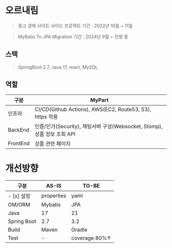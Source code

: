 # 오르내림
> 중고 경매 사이트 사이드 프로젝트
> 기간 : 2022년 10월 ~ 11월

> MyBatis To JPA Migration
> 기간 : 2024년 9월 ~ 진행 중

## 스택
> SpringBoot 2.7, Java 17, react, MySQL

## 역할
| 구분 | MyPart |
|----------|----------|
| 인프라    | CI/CD(Github Actions), AWS(EC2, Route53, S3), https 적용 |
| BackEnd   | 인증/인가(Security), 채팅서버 구성(Websocket, Stomp), 상품 정보 조회 API | 
| FrontEnd  | 상품 관련 페이지 |  

# 개선방향
| 구분 | AS-IS | TO-BE |
|----------|----------|----------|
| - [x] 설정 | properties | yaml |
| OM/ORM | Mybatis | JPA |
| Java | 17 | 21 |
| Spring Boot | 2.7 | 3.2 |
| Build | Maven | Gradle |
| Test | - | coverage 80%↑ |
